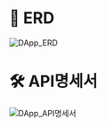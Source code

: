 # 📏 ERD
![DApp_ERD](https://user-images.githubusercontent.com/20571260/185279108-e0422b7c-0529-482f-9533-a6b33db31935.JPG)

# 🛠 API명세서
![DApp_API명세서](https://user-images.githubusercontent.com/20571260/185279139-66ac2126-0568-4f9d-ac62-010ff7856d3d.JPG)
